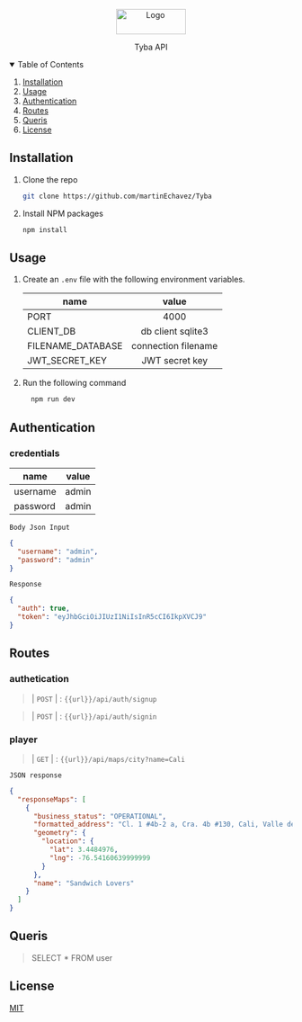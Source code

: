 <!-- PROJECT LOGO -->

<p align="center">
   <p align="center">
    <img src="https://sp-ao.shortpixel.ai/client/to_auto,q_glossy,ret_img,w_124,h_45/https://tyba.com.co/wp-content/uploads/2021/02/tyba-logo.png" alt="Logo" width="124" height="45">
  </p>
   
  <p align="center">
    Tyba API
  </p>
</p>

<!-- TABLE OF CONTENTS -->
<details open="open">
  <summary>Table of Contents</summary>
  <ol>
    <li><a href="#installation">Installation</a></li>
    <li><a href="#usage">Usage</a></li>
    <li><a href="#authentication">Authentication</a></li>
    <li><a href="#routes">Routes</a></li>
    <li><a href="#queris">Queris</a></li>
    <li><a href="#license">License</a></li>
  </ol>
</details>

## Installation

1. Clone the repo

   ```sh
   git clone https://github.com/martinEchavez/Tyba
   ```

2. Install NPM packages

   ```bash
   npm install
   ```

## Usage

1. Create an `.env` file with the following environment variables.

   | name              |        value        |
   | ----------------- | :-----------------: |
   | PORT              |        4000         |
   | CLIENT_DB         |  db client sqlite3  |
   | FILENAME_DATABASE | connection filename |
   | JWT_SECRET_KEY    |   JWT secret key    |

2. Run the following command

   ```bash
     npm run dev
   ```

## Authentication

### credentials

| name     | value |
| -------- | :---: |
| username | admin |
| password | admin |

`Body Json Input`

```json
{
  "username": "admin",
  "password": "admin"
}
```

`Response`

```json
{
  "auth": true,
  "token": "eyJhbGciOiJIUzI1NiIsInR5cCI6IkpXVCJ9"
}
```

## Routes

### authetication

> | `POST` | : `{{url}}/api/auth/signup`

> | `POST` | : `{{url}}/api/auth/signin`

### player

> | `GET` | : `{{url}}/api/maps/city?name=Cali`

`JSON response`

```json
{
  "responseMaps": [
    {
      "business_status": "OPERATIONAL",
      "formatted_address": "Cl. 1 #4b-2 a, Cra. 4b #130, Cali, Valle del Cauca, Colombia",
      "geometry": {
        "location": {
          "lat": 3.4484976,
          "lng": -76.54160639999999
        }
      },
      "name": "Sandwich Lovers"
    }
  ]
}
```

## Queris

> SELECT \* FROM user

## License

[MIT](https://choosealicense.com/licenses/mit/)
